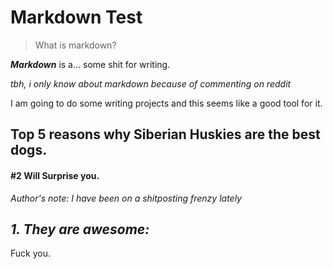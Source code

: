 # Markdown Test

> What is markdown?

***Markdown*** is a... some shit for writing. 

*tbh, i only know about markdown because of commenting on reddit*

I am going to do some writing projects and this seems like a good tool for it. 


## Top 5 reasons why Siberian Huskies are the best dogs.
#### #2 Will Surprise you.

*Author's note: I have been on a shitposting frenzy lately*

## *1. They are awesome:*

Fuck you.

